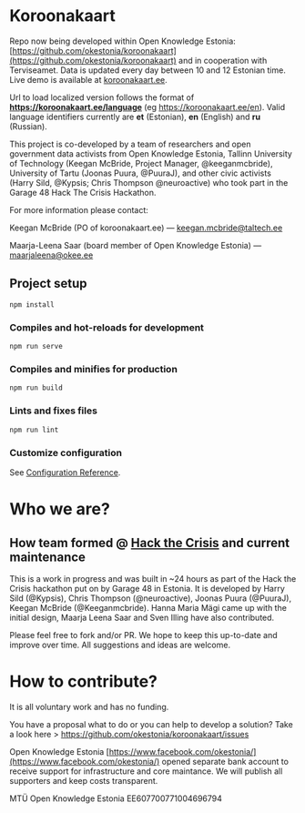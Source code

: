 # Koroonakaart

Repo now being developed within Open Knowledge Estonia: [https://github.com/okestonia/koroonakaart](https://github.com/okestonia/koroonakaart) and in cooperation with Terviseamet. Data is updated every day between 10 and 12 Estonian time. Live demo is available at [koroonakaart.ee](http://koroonakaart.ee/).

Url to load localized version follows the format of **https://koroonakaart.ee/language** (eg https://koroonakaart.ee/en). Valid language identifiers currently are **et** (Estonian), **en** (English) and **ru** (Russian).


This project is co-developed by a team of researchers and open government data activists from Open Knowledge Estonia, Tallinn University of Technology (Keegan McBride, Project Manager, @keeganmcbride), University of Tartu (Joonas Puura, @PuuraJ), and other civic activists (Harry Sild, @Kypsis; Chris Thompson @neuroactive) who took part in the Garage 48 Hack The Crisis Hackathon.

For more information please contact:  

Keegan McBride (PO of koroonakaart.ee) ⁠— keegan.mcbride@taltech.ee

Maarja-Leena Saar (board member of Open Knowledge Estonia) ⁠— maarjaleena@okee.ee 

## Project setup
```
npm install
```

### Compiles and hot-reloads for development
```
npm run serve
```

### Compiles and minifies for production
```
npm run build
```

### Lints and fixes files
```
npm run lint
```

### Customize configuration
See [Configuration Reference](https://cli.vuejs.org/config/).


# Who we are?
## How team formed @ [Hack the Crisis](https://www.facebook.com/events/204692110602347/) and current maintenance
This is a work in progress and was built in ~24 hours as part of the Hack the Crisis hackathon put on by Garage 48 in Estonia. It is developed by Harry Sild (@Kypsis), Chris Thompson (@neuroactive), Joonas Puura (@PuuraJ), Keegan McBride (@Keeganmcbride). Hanna Maria Mägi came up with the initial design, Maarja Leena Saar and Sven Illing have also contributed. 

Please feel free to fork and/or PR. We hope to keep this up-to-date and improve over time. All suggestions and ideas are welcome. 

# How to contribute?
It is all voluntary work and has no funding.

You have a proposal what to do or you can help to develop a solution? Take a look here > https://github.com/okestonia/koroonakaart/issues

Open Knowledge Estonia [https://www.facebook.com/okestonia/](https://www.facebook.com/okestonia/) opened separate bank account to receive support for infrastructure and core maintance. We will publish all supporters and keep costs transparent.

MTÜ Open Knowledge Estonia EE607700771004696794 

